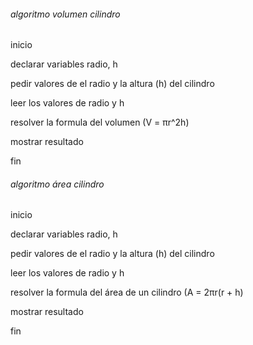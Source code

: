 ###### algoritmo volumen cilindro

inicio

declarar variables radio, h

pedir valores de el radio y la altura (h) del cilindro

leer los valores de radio y h

resolver la formula del volumen (V = πr^2h)

mostrar resultado

fin



###### algoritmo área cilindro

inicio

declarar variables radio, h

pedir valores de el radio y la altura (h) del cilindro

leer los valores de radio y h

resolver la formula del área de un cilindro (A = 2πr(r + h)

mostrar resultado

fin
